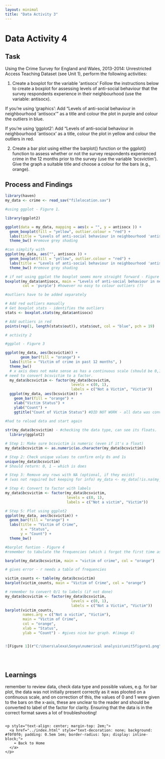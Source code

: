 ```yaml
---
layout: minimal
title: "Data Activity 3"
---
```


# Data Activity 4

## Task

Using the Crime Survey for England and Wales, 2013-2014: Unrestricted Access Teaching Dataset (see Unit 1), perform the following activities:

1. Create a boxplot for the variable 'antisocx'
Follow the instructions below to create a boxplot for assessing levels of anti-social behaviour that the survey respondents experience in their neighbourhood (use the variable: antisocx).

If you’re using ‘graphics’: Add “Levels of anti-social behaviour in neighbourhood ‘antisocx’” as a title and colour the plot in purple and colour the outliers in blue.

If you’re using ‘ggplot2’: Add “Levels of anti-social behaviour in neighbourhood ‘antisocx’ as a title, colour the plot in yellow and colour the outliers in red.

2. Create a bar plot using either the barplot() function or the ggplot() function to assess whether or not the survey respondents experienced crime in the 12 months prior to the survey (use the variable 'bcsvictim'). Give the graph a suitable title and choose a colour for the bars (e.g., orange).

## Process and Findings

```r
library(haven)
my_data <- crime <- read_sav("filelocation.sav")

#using ggplot - Figure 1.

library(ggplot2)

ggplot(data = my_data, mapping = aes(x = "", y = antisocx )) + 
  geom_boxplot(fill = "yellow", outlier.colour = "red") +
  labs(title = "Levels of anti-social behaviour in neighbourhood 'antisoc'")+
  theme_bw() #remove grey shading 

#can simplify with 
ggplot(my_data, aes("", antisocx )) + 
  geom_boxplot(fill = "yellow", outlier.colour = "red") +
  labs(title = "Levels of anti-social behaviour in neighbourhood 'antisoc'")+
  theme_bw() #remove grey shading

# if not using ggplot the boxplot seems more straight forward - Figure 2
boxplot(my_data$antisocx, main = "Levels of anti-social behaviour in neighbourhood 'antisoc'", 
        col = 'purple') #however no easy to colour outliers (?)

#outliers have to be added separately

# Add red outliers manually
# Get boxplot stats - identifies the outliers
stats <- boxplot.stats(my_data$antisocx)

# Add outliers in red
points(rep(1, length(stats$out)), stats$out, col = "blue", pch = 19) 

# activity 2

#ggplot - Figure 3

ggplot(my_data, aes(bcsvictim)) +
       geom_bar(fill = "orange") + 
  labs(title = "Victim of crime in past 12 months", )
  theme_bw()
  # x axis does not make sense as has a continuous scale (should be 0,1)
# need to convert bcsvictim to a factor. 
  my_data$bcsvictim <- factor(my_data$bcsvictim, 
                              levels = c(0, 1), 
                              labels = c("Not a Victim", "Victim"))
  ggplot(my_data, aes(bcsvictim)) +
    geom_bar(fill = "orange") +
    xlab("Victim Status") +
    ylab("Count") +
    ggtitle("Count of Victim Status") #DID NOT WORK - all data was converted to NA
 
#had to reload data and start again

str(my_data$bcsvictim) - #checking the data type, can see its floats. 
  library(ggplot2)

# Step 1: Make sure bcsvictim is numeric (even if it's a float)
my_data$bcsvictim <- as.numeric(as.character(my_data$bcsvictim))

# Step 2: Check unique values to confirm only 0s and 1s
unique(my_data$bcsvictim)
# Should return: 0, 1 — which is does

# Step 3: Remove any rows with NA (optional, if they exist)
# (was not required but keeping for info) my_data <- my_data[!is.na(my_data$bcsvictim), ]

# Step 4: Convert to factor with labels
my_data$bcsvictim <- factor(my_data$bcsvictim,
                            levels = c(0, 1),
                            labels = c("Not a victim", "Victim"))

# Step 5: Plot using ggplot2
ggplot(my_data, aes(bcsvictim)) +
  geom_bar(fill = "orange") +
  labs(title = "Victim of Crime",
       x = "Status",
       y = "Count") +
  theme_bw()

#barplot funtion - Figure 4
#remember to tabulate the frequencies (which i forgot the first time as seen below

barplot(my_data$bcsvictim, main = "victim of crime", col = "orange")

# gives error - r needs a table of frequencies

victim_counts <- table(my_data$bcsvictim)
barplot(victim_counts, main = "Victim of Crime", col = "orange")

# remember to convert 0/1 to labels (if not done)
my_data$bcsvictim <- factor(my_data$bcsvictim, 
                              levels = c(0, 1), 
                              labels = c("Not a Victim", "Victim"))
barplot(victim_counts,
        names.arg = c("Not a victim", "Victim"),
        main = "Victim of Crime",
        col = "orange",
        xlab = "Status",
        ylab = "Count") - #gives nice bar graph. #(image 4)


![Figure 1](r"C:\Users\alexa\Sonya\numerical analysis\unit5figure1.png")
  

  
```
## Learnings

remember to review data, check data type and possible values, e.g. for bar plot, the data was not initially present correctly as it was plooted on a continuous scale, and on correction of this, the values of 0 and 1 were given to the bars on the x-axis, these are unclear to the reader and should be converted to label of the factor for clarity. Ensuring that the data is in the correct format saves a lot of troubleshooting!


```

<p style="text-align: center; margin-top: 2em;">
  <a href="../index.html" style="text-decoration: none; background: #f0f0f0; padding: 0.5em 1em; border-radius: 5px; display: inline-block;">
    ⬅️ Back to Home
  </a>
</p>
